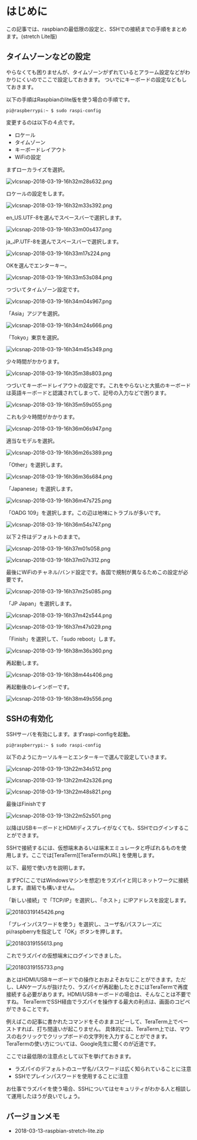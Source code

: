 <!--
title:   Raspbian stretch Liteで初期設定
tags:    RaspberryPi,raspbian
id:      fec9fe2486f6a6536ef2
private: true
-->
# はじめに

この記事では、raspbianの最低限の設定と、SSHでの接続までの手順をまとめます。(stretch Lite版)

## タイムゾーンなどの設定

やらなくても困りませんが、タイムゾーンがずれているとアラーム設定などがわかりにくいのでここで設定しておきます。
ついでにキーボードの設定などもしておきます。

以下の手順はRaspbianのlite版を使う場合の手順です。

```bash:コンソール
pi@raspberrypi:~ $ sudo raspi-config
```

変更するのは以下の４点です。

- ロケール
- タイムゾーン
- キーボードレイアウト
- WiFiの設定

まずローカライズを選択。

![vlcsnap-2018-03-19-16h32m28s632.png](https://qiita-image-store.s3.amazonaws.com/0/48424/7178fbf9-7a4a-05d1-8abe-12041d077257.png)

ロケールの設定をします。

![vlcsnap-2018-03-19-16h32m33s392.png](https://qiita-image-store.s3.amazonaws.com/0/48424/0e215459-433b-5e57-e0f7-318b2c6a3390.png)

en_US.UTF-8を選んでスペースバーで選択します。

![vlcsnap-2018-03-19-16h33m00s437.png](https://qiita-image-store.s3.amazonaws.com/0/48424/089cae94-7824-017c-ae0a-90543d6675d5.png)

ja_JP.UTF-8を選んでスペースバーで選択します。

![vlcsnap-2018-03-19-16h33m17s224.png](https://qiita-image-store.s3.amazonaws.com/0/48424/6f96379c-6204-9068-3b7c-9d42b520e224.png)

OKを選んでエンターキー。

![vlcsnap-2018-03-19-16h33m53s084.png](https://qiita-image-store.s3.amazonaws.com/0/48424/78758ed9-163c-4742-db57-b3b188aa9edc.png)

つづいてタイムゾーン設定です。

![vlcsnap-2018-03-19-16h34m04s967.png](https://qiita-image-store.s3.amazonaws.com/0/48424/0b9349d6-51d4-7d85-6289-c41dc24549c9.png)

「Asia」アジアを選択。

![vlcsnap-2018-03-19-16h34m24s666.png](https://qiita-image-store.s3.amazonaws.com/0/48424/7f277cb3-6c3f-31eb-5b0c-7643ccb8a6d6.png)

「Tokyo」東京を選択。

![vlcsnap-2018-03-19-16h34m45s349.png](https://qiita-image-store.s3.amazonaws.com/0/48424/98984de9-08c7-7373-f8da-39c5885a1216.png)

少々時間がかかります。

![vlcsnap-2018-03-19-16h35m38s803.png](https://qiita-image-store.s3.amazonaws.com/0/48424/54389830-067b-6ab5-36e0-bc70735d3fb9.png)

つづいてキーボードレイアウトの設定です。これをやらないと大抵のキーボードは英語キーボードと認識されてしまって、記号の入力などで困ります。

![vlcsnap-2018-03-19-16h35m59s055.png](https://qiita-image-store.s3.amazonaws.com/0/48424/bd5032e4-042d-24ab-6bdf-d84d4ff251c7.png)

これも少々時間がかかります。

![vlcsnap-2018-03-19-16h36m06s947.png](https://qiita-image-store.s3.amazonaws.com/0/48424/56458cb0-e5ce-e7b9-592d-4d178395edc1.png)

適当なモデルを選択。

![vlcsnap-2018-03-19-16h36m26s389.png](https://qiita-image-store.s3.amazonaws.com/0/48424/89ef25f6-6931-0000-8db0-aabc8710e2e4.png)

「Other」を選択します。

![vlcsnap-2018-03-19-16h36m36s684.png](https://qiita-image-store.s3.amazonaws.com/0/48424/447d07ba-cb25-2c45-3090-daef30e976a9.png)

「Japanese」を選択します。

![vlcsnap-2018-03-19-16h36m47s725.png](https://qiita-image-store.s3.amazonaws.com/0/48424/9ffef836-2ad7-6859-a123-5610823119dc.png)

「OADG 109」を選択します。この辺は地味にトラブルが多いです。

![vlcsnap-2018-03-19-16h36m54s747.png](https://qiita-image-store.s3.amazonaws.com/0/48424/f3b6d628-b2ae-6052-bcc0-98a2ab83eeb2.png)

以下２件はデフォルトのままで。

![vlcsnap-2018-03-19-16h37m01s058.png](https://qiita-image-store.s3.amazonaws.com/0/48424/49007fb7-dfaf-0c4a-fa41-f62ea741b90e.png)

![vlcsnap-2018-03-19-16h37m07s312.png](https://qiita-image-store.s3.amazonaws.com/0/48424/58907895-5fa2-bcfc-d6c1-f4db3eb53dac.png)

最後にWiFiのチャネル/バンド設定です。各国で規制が異なるためこの設定が必要です。

![vlcsnap-2018-03-19-16h37m25s085.png](https://qiita-image-store.s3.amazonaws.com/0/48424/4295b0c1-78a2-8ddf-1781-c9aabe817efb.png)

「JP Japan」を選択します。

![vlcsnap-2018-03-19-16h37m42s544.png](https://qiita-image-store.s3.amazonaws.com/0/48424/1bded223-121b-55dd-9e9f-6672a3e480c0.png)

![vlcsnap-2018-03-19-16h37m47s029.png](https://qiita-image-store.s3.amazonaws.com/0/48424/34240bd6-9a49-3610-48fe-7720f660a1ae.png)

「Finish」を選択して、「sudo reboot」します。

![vlcsnap-2018-03-19-16h38m36s360.png](https://qiita-image-store.s3.amazonaws.com/0/48424/e02a68e0-a706-e057-f3b0-109c03ccfc7b.png)

再起動します。

![vlcsnap-2018-03-19-16h38m44s406.png](https://qiita-image-store.s3.amazonaws.com/0/48424/d17c35b4-830a-e83f-4956-d2641da77b63.png)

再起動後のレインボーです。

![vlcsnap-2018-03-19-16h38m49s556.png](https://qiita-image-store.s3.amazonaws.com/0/48424/47bc2a5d-9c70-ec36-d059-7fa96d84ada0.png)

## SSHの有効化

SSHサーバを有効にします。まずraspi-configを起動。

```bash:コンソール
pi@raspberrypi:~ $ sudo raspi-config
```

以下のようにカーソルキーとエンターキーで選んで設定していきます。

![vlcsnap-2018-03-19-13h22m34s512.png](https://qiita-image-store.s3.amazonaws.com/0/48424/511b182b-3696-2157-ad38-b1a85bb1ce75.png)

![vlcsnap-2018-03-19-13h22m42s326.png](https://qiita-image-store.s3.amazonaws.com/0/48424/2d70c30a-b137-7f60-2065-b778feea2e74.png)

![vlcsnap-2018-03-19-13h22m48s821.png](https://qiita-image-store.s3.amazonaws.com/0/48424/51e65df2-38d7-51f7-7aba-6db4f35c64c4.png)

最後はFinishです

![vlcsnap-2018-03-19-13h22m52s501.png](https://qiita-image-store.s3.amazonaws.com/0/48424/22708536-bb59-6a54-6a5a-f27767510a8a.png)

以降はUSBキーボードとHDMIディスプレイがなくても、SSHでログインすることができます。

SSHで接続するには、仮想端末あるいは端末エミュレータと呼ばれるものを使用します。ここでは[TeraTerm][TeraTermのURL]
を使用します。

以下、最短で使い方を説明します。

まずPC(ここではWindowsマシンを想定)をラズパイと同じネットワークに接続します。直結でも構いません。

「新しい接続」で「TCP/IP」を選択し、「ホスト」にIPアドレスを設定します。

![20180319145426.png](https://qiita-image-store.s3.amazonaws.com/0/48424/ef3dc886-a09e-cdd1-8fe9-9efcaeb2b586.png)

「プレインパスワードを使う」を選択し、ユーザ名/パスフレーズにpi/raspberryを指定して「OK」ボタンを押します。

![20180319155613.png](https://qiita-image-store.s3.amazonaws.com/0/48424/3c4b7044-3be6-a177-cf0f-1c699e4e7650.png)

これでラズパイの仮想端末にログインできました。

![20180319155733.png](https://qiita-image-store.s3.amazonaws.com/0/48424/6634d328-2890-b2d0-6ff2-e82fa019d268.png)

あとはHDMI/USBキーボードでの操作とおおよそおなじことができます。ただし、LANケーブルが抜けたり、ラズパイが再起動したときにはTeraTermで再度接続する必要があります。HDMI/USBキーボードの場合は、そんなことは不要ですね。
TeraTermでSSH経由でラズパイを操作する最大の利点は、画面のコピペができることです。

例えばこの記事に書かれたコマンドをそのままコピーして、TeraTerm上でペーストすれば、打ち間違いが起こりません。
具体的には、TeraTerm上では、マウスの右クリックでクリップボードの文字列を入力することができます。
TeraTermの使い方については、Google先生に聞くのが近道です。

ここでは最低限の注意点として以下を挙げておきます。

- ラズパイのデフォルトのユーザ名/パスワードは広く知られていることに注意
- SSHでプレインパスワードを使用することに注意

お仕事でラズパイを使う場合、SSHについてはセキュリティがわかる人と相談して運用したほうが良いでしょう。

## バージョンメモ

- 2018-03-13-raspbian-stretch-lite.zip
